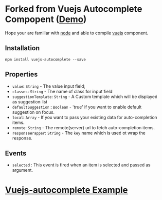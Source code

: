 # Forked from Vuejs  Autocomplete Compopent ([Demo](https://mrabbani.github.io/examples/vue_typeahead))

Hope your are familiar with [node](http://nodejs.org) and able to compile [vuejs](https://vuejs.org/v2/guide/components.html) component.

## Installation

    npm install vuejs-autocomplete --save  
      
## Properties

- `value`: `String` - The value input field;
- `classes`: `String` - The name of class for input field
- `suggestionTemplate`: `String` - A Custom template which will be displayed as suggestion list
- `defaultSuggestion` : `Boolean` - 'true' if you want to enable default suggestion on focus.
- `local`: `Array` - If you want to pass your existing data for auto-completion items.
- `remote`: `String` - The remote(server) url to fetch auto-completion items.
- `responseWrapper`: `String` - The `key` name which is used ot wrap the response.
 
## Events

- `selected` : This event is fired when an item is selected and passed as argument.

# [Vuejs-autocomplete Example](https://github.com/mrabbani/vuejs-autocomple-example)


